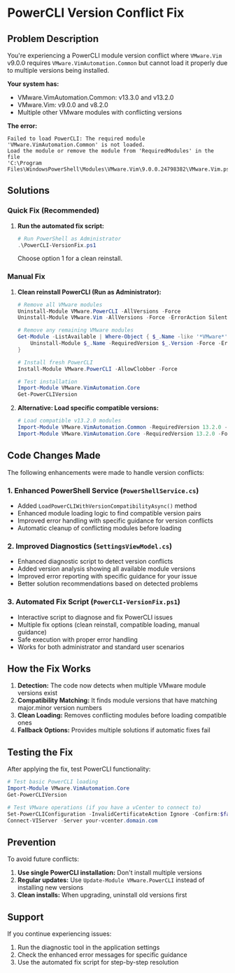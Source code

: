 # PowerCLI Version Conflict Fix

## Problem Description

You're experiencing a PowerCLI module version conflict where `VMware.Vim` v9.0.0 requires `VMware.VimAutomation.Common` but cannot load it properly due to multiple versions being installed.

**Your system has:**
- VMware.VimAutomation.Common: v13.3.0 and v13.2.0
- VMware.Vim: v9.0.0 and v8.2.0
- Multiple other VMware modules with conflicting versions

**The error:**
```
Failed to load PowerCLI: The required module 'VMware.VimAutomation.Common' is not loaded. 
Load the module or remove the module from 'RequiredModules' in the file 
'C:\Program Files\WindowsPowerShell\Modules\VMware.Vim\9.0.0.24798382\VMware.Vim.psd1'.
```

## Solutions

### Quick Fix (Recommended)

1. **Run the automated fix script:**
   ```powershell
   # Run PowerShell as Administrator
   .\PowerCLI-VersionFix.ps1
   ```
   
   Choose option 1 for a clean reinstall.

### Manual Fix

1. **Clean reinstall PowerCLI (Run as Administrator):**
   ```powershell
   # Remove all VMware modules
   Uninstall-Module VMware.PowerCLI -AllVersions -Force
   Uninstall-Module VMware.Vim -AllVersions -Force -ErrorAction SilentlyContinue
   
   # Remove any remaining VMware modules
   Get-Module -ListAvailable | Where-Object { $_.Name -like '*VMware*' } | ForEach-Object { 
       Uninstall-Module $_.Name -RequiredVersion $_.Version -Force -ErrorAction SilentlyContinue 
   }
   
   # Install fresh PowerCLI
   Install-Module VMware.PowerCLI -AllowClobber -Force
   
   # Test installation
   Import-Module VMware.VimAutomation.Core
   Get-PowerCLIVersion
   ```

2. **Alternative: Load specific compatible versions:**
   ```powershell
   # Load compatible v13.2.0 modules
   Import-Module VMware.VimAutomation.Common -RequiredVersion 13.2.0 -Force
   Import-Module VMware.VimAutomation.Core -RequiredVersion 13.2.0 -Force
   ```

## Code Changes Made

The following enhancements were made to handle version conflicts:

### 1. Enhanced PowerShell Service (`PowerShellService.cs`)

- Added `LoadPowerCLIWithVersionCompatibilityAsync()` method
- Enhanced module loading logic to find compatible version pairs
- Improved error handling with specific guidance for version conflicts
- Automatic cleanup of conflicting modules before loading

### 2. Improved Diagnostics (`SettingsViewModel.cs`)

- Enhanced diagnostic script to detect version conflicts
- Added version analysis showing all available module versions
- Improved error reporting with specific guidance for your issue
- Better solution recommendations based on detected problems

### 3. Automated Fix Script (`PowerCLI-VersionFix.ps1`)

- Interactive script to diagnose and fix PowerCLI issues
- Multiple fix options (clean reinstall, compatible loading, manual guidance)
- Safe execution with proper error handling
- Works for both administrator and standard user scenarios

## How the Fix Works

1. **Detection:** The code now detects when multiple VMware module versions exist
2. **Compatibility Matching:** It finds module versions that have matching major.minor version numbers
3. **Clean Loading:** Removes conflicting modules before loading compatible ones
4. **Fallback Options:** Provides multiple solutions if automatic fixes fail

## Testing the Fix

After applying the fix, test PowerCLI functionality:

```powershell
# Test basic PowerCLI loading
Import-Module VMware.VimAutomation.Core
Get-PowerCLIVersion

# Test VMware operations (if you have a vCenter to connect to)
Set-PowerCLIConfiguration -InvalidCertificateAction Ignore -Confirm:$false
Connect-VIServer -Server your-vcenter.domain.com
```

## Prevention

To avoid future conflicts:

1. **Use single PowerCLI installation:** Don't install multiple versions
2. **Regular updates:** Use `Update-Module VMware.PowerCLI` instead of installing new versions
3. **Clean installs:** When upgrading, uninstall old versions first

## Support

If you continue experiencing issues:

1. Run the diagnostic tool in the application settings
2. Check the enhanced error messages for specific guidance
3. Use the automated fix script for step-by-step resolution 